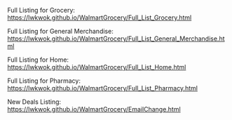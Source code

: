 Full Listing for Grocery: https://lwkwok.github.io/WalmartGrocery/Full_List_Grocery.html

Full Listing for General Merchandise: https://lwkwok.github.io/WalmartGrocery/Full_List_General_Merchandise.html

Full Listing for Home: https://lwkwok.github.io/WalmartGrocery/Full_List_Home.html

Full Listing for Pharmacy: https://lwkwok.github.io/WalmartGrocery/Full_List_Pharmacy.html



New Deals Listing: https://lwkwok.github.io/WalmartGrocery/EmailChange.html

